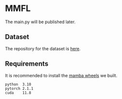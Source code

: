 # MMFL
The main.py will be published later.
##  Dataset
The repository for the dataset is [here](https://github.com/yxcai-alt/MultimodalDataset).
## Requirements
It is recommended to install the [mamba wheels](https://github.com/yxcai-alt/Mamba-ssm) we built.
```
python  3.10
pytorch 2.1.1
cuda    11.8
```